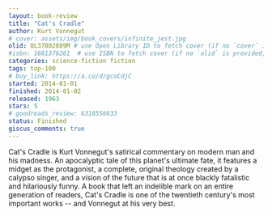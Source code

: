 ```yaml
---
layout: book-review
title: "Cat's Cradle"
author: Kurt Vonnegut
# cover: assets/img/book_covers/infinite_jest.jpg
olid: OL37802089M # use Open Library ID to fetch cover (if no `cover` is provided)
#isbn: 1681376261  # use ISBN to fetch cover (if no `olid` is provided, dashes are optional)
categories: science-fiction fiction
tags: top-100
# buy_link: https://a.co/d/gcoCdjC
started: 2014-01-01
finished: 2014-01-02
released: 1963
stars: 5
# goodreads_review: 6318556633
status: Finished
giscus_comments: true
---
```


Cat's Cradle is Kurt Vonnegut's satirical commentary on modern man and his madness. An apocalyptic tale of this planet's ultimate fate, it features a midget as the protagonist, a complete, original theology created by a calypso singer, and a vision of the future that is at once blackly fatalistic and hilariously funny. A book that left an indelible mark on an entire generation of readers, Cat's Cradle is one of the twentieth century's most important works -- and Vonnegut at his very best.
